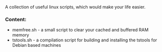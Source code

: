 A collection of useful linux scripts, which would make your life easier.

### Content:
* memfree.sh - a small script to clear your cached and buffered RAM memory
* tstools.sh - a compilation script for building and installing the tstools for Debian based machines
